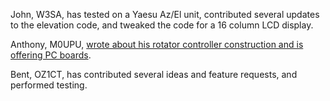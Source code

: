 John, W3SA, has tested on a Yaesu Az/El unit, contributed several updates to the elevation code, and tweaked the code for a 16 column LCD display.

Anthony, M0UPU, [wrote about his rotator controller construction and is offering PC boards](http://ava.upuaut.net/?p=372).

Bent, OZ1CT, has contributed several ideas and feature requests, and performed testing.